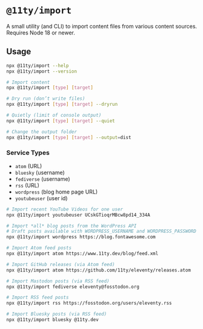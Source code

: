 # `@11ty/import`

A small utility (and CLI) to import content files from various content sources. Requires Node 18 or newer.

## Usage

```sh
npx @11ty/import --help
npx @11ty/import --version

# Import content
npx @11ty/import [type] [target]

# Dry run (don’t write files)
npx @11ty/import [type] [target] --dryrun

# Quietly (limit of console output)
npx @11ty/import [type] [target] --quiet

# Change the output folder
npx @11ty/import [type] [target] --output=dist
```

### Service Types

* `atom` (URL)
* `bluesky` (username)
* `fediverse` (username)
* `rss` (URL)
* `wordpress` (blog home page URL)
* `youtubeuser` (user id)

```sh
# Import recent YouTube Videos for one user
npx @11ty/import youtubeuser UCskGTioqrMBcw8pd14_334A

# Import *all* blog posts from the WordPress API
# Draft posts available with WORDPRESS_USERNAME and WORDPRESS_PASSWORD environment variables.
npx @11ty/import wordpress https://blog.fontawesome.com

# Import Atom feed posts
npx @11ty/import atom https://www.11ty.dev/blog/feed.xml

# Import GitHub releases (via Atom feed)
npx @11ty/import atom https://github.com/11ty/eleventy/releases.atom

# Import Mastodon posts (via RSS feed)
npx @11ty/import fediverse eleventy@fosstodon.org

# Import RSS feed posts
npx @11ty/import rss https://fosstodon.org/users/eleventy.rss

# Import Bluesky posts (via RSS feed)
npx @11ty/import bluesky @11ty.dev
```
